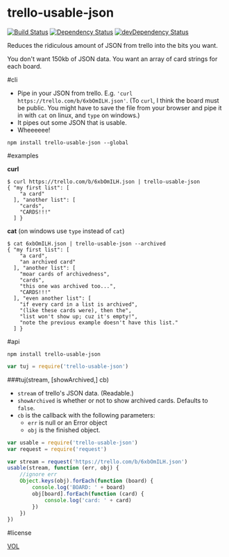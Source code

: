 trello-usable-json
==================

[![Build Status](https://travis-ci.org/ArtskydJ/trello-usable-json.svg)](https://travis-ci.org/ArtskydJ/trello-usable-json)
[![Dependency Status](https://david-dm.org/artskydj/trello-usable-json.svg)](https://david-dm.org/artskydj/trello-usable-json)
[![devDependency Status](https://david-dm.org/artskydj/trello-usable-json/dev-status.svg)](https://david-dm.org/artskydj/trello-usable-json#info=devDependencies)

Reduces the ridiculous amount of JSON from trello into the bits you want.

You don't want 150kb of JSON data. You want an array of card strings for each board.

#cli

- Pipe in your JSON from trello. E.g. `'curl https://trello.com/b/6xbOmILH.json'`. (To `curl`, I think the board must be public. You might have to save the file from your browser and pipe it in with `cat` on linux, and `type` on windows.)
- It pipes out some JSON that is usable.
- Wheeeeee!

```
npm install trello-usable-json --global
```

#examples

**curl**

```
$ curl https://trello.com/b/6xbOmILH.json | trello-usable-json
{ "my first list": [
    "a card"
  ], "another list": [
    "cards",
    "CARDS!!!"
  ] }
```

**cat**
(on windows use `type` instead of `cat`)

```
$ cat 6xbOmILH.json | trello-usable-json --archived
{ "my first list": [
    "a card",
    "an archived card"
  ], "another list": [
    "moar cards of archivedness",
    "cards",
    "this one was archived too...",
    "CARDS!!!"
  ], "even another list": [
    "if every card in a list is archived",
    "(like these cards were), then the",
    "list won't show up; cuz it's empty!",
    "note the previous example doesn't have this list."
  ] }
```


#api

```
npm install trello-usable-json
```

```js
var tuj = require('trello-usable-json')
```

###tuj(stream, [showArchived,] cb)

- `stream` of trello's JSON data. (Readable.)
- `showArchived` is whether or not to show archived cards. Defaults to `false`.
- `cb` is the callback with the following parameters:
	- `err` is null or an Error object
	- `obj` is the finished object.

```js
var usable = require('trello-usable-json')
var request = require('request')

var stream = request('https://trello.com/b/6xbOmILH.json')
usable(stream, function (err, obj) {
	//ignore err
	Object.keys(obj).forEach(function (board) {
		console.log('BOARD: ' + board)
		obj[board].forEach(function (card) {
			console.log('card: ' + card)
		})
	})
})
```

#license

[VOL](http://veryopenlicense.com)
